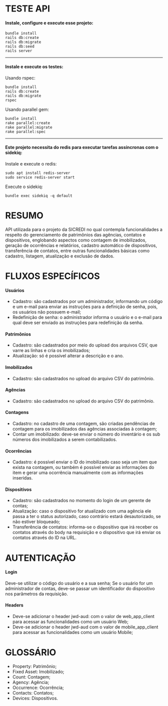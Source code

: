 # TESTE API
####  Instale, configure e execute esse projeto:
```
bundle install
rails db:create
rails db:migrate
rails db:seed
rails server
```
----
#### Instale e execute os testes:
Usando rspec:
```
bundle install
rails db:create
rails db:migrate
rspec
```
Usando parallel gem:
```
bundle install
rake parallel:create
rake parallel:migrate
rake parallel:spec
```
----
#### Este projeto necessita do redis para executar tarefas assíncronas com o sidekiq:

Instale e execute o redis:
```
sudo apt install redis-server
sudo service redis-server start
```
Execute o sidekiq:
```
bundle exec sidekiq -q default
```

# RESUMO
API utilizada para o projeto da SICREDI no qual contempla funcionalidades a respeito do gerenciamento de patrimônios das agências, contatos e dispositivos, englobando aspectos como contagem de imobilizados, geração de ocorrências e relatórios, cadastro automático de dispositivos, transferência de contatos, entre outras funcionalidades básicas como cadastro, listagem, atualização e exclusão de dados.

# FLUXOS ESPECÍFICOS
#### Usuários
- Cadastro: são cadastrados por um administrador, informando um código e um e-mail para enviar as instruções para a definição de senha, pois, os usuários não possuem e-mail;
- Redefinição de senha: o administrador informa o usuário e o e-mail para qual deve ser enviado as instruções para redefinição da senha.

#### Patrimônios
- Cadastro: são cadastrados por meio do upload dos arquivos CSV, que varre as linhas e cria os imobilizados;
- Atualização: só é possível alterar a descrição e o ano.

#### Imobilizados
- Cadastro: são cadastrados no upload do arquivo CSV do patrimônio.
#### Agências
- Cadastro: são cadastrados no upload do arquivo CSV do patrimônio.
#### Contagens
- Cadastro: no cadastro de uma contagem, são criadas pendências de contagem para os imobilizados das agências associadas à contagem;
- Contar um imobilizado: deve-se enviar o número do inventário e os sub números dos imobilizados a serem contabilizados.
#### Ocorrências
- Cadastro: é possível enviar o ID do imobilizado caso seja um item que exista na contagem, ou também é possível enviar as informações do item e gerar uma ocorrência manualmente com as informações inseridas.
#### Dispositivos
- Cadastro: são cadastrados no momento do login de um gerente de contas;
- Atualização: caso o dispositivo for atualizado com uma agência ele passa a ter o status autorizado, caso contrário estará desautorizado, se não estiver bloqueado;
- Transferência de contatos: informa-se o dispositivo que irá receber os contatos através do body na requisição e o dispositivo que irá enviar os contatos através do ID na URL.

# AUTENTICAÇÃO
#### Login
Deve-se utilizar o código do usuário e a sua senha;
Se o usuário for um administrador de contas, deve-se passar um identificador do dispositivo nos parâmetros da requisição.

#### Headers
- Deve-se adicionar o header jwd-aud: com o valor de web_app_client para acessar as funcionalidades como um usuário Web;
- Deve-se adicionar o header jwd-aud com o valor de mobile_app_client para acessar as funcionalidades como um usuário Mobile;

# GLOSSÁRIO
- Property: Patrimônio;
- Fixed Asset: Imobilizado;
- Count: Contagem;
- Agency: Agência;
- Occurrence: Ocorrência;
- Contacts: Contatos;
- Devices: Dispositivos.
